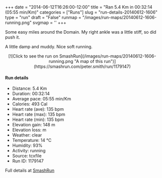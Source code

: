 +++
date = "2014-06-12T16:26:00-12:00"
title = "Ran 5.4 Km in 00:32:14 (05:55 min/Km)"
categories = ["Runs"]
slug = "run-details-20140612-1606"
type = "run"
draft = "False"
runmap = "/images/run-maps/20140612-1606-running.png"
svgmap = '<polyline points="22 8, 29 0, 32 6, 34 24, 46 30, 47 41, 56 55, 59 58, 64 61, 73 64, 79 75, 74 87, 65 83, 69 91, 55 100, 50 99, 48 97, 37 85, 41 73, 62 64, 74 65, 79 76, 78 80, 72 88, 64 83, 69 91, 56 100, 49 98, 38 87, 36 84, 42 66, 47 61, 57 58, 47 42, 44 31, 33 21, 31 2, 25 2, 21 6">'
+++

Some easy miles around the Domain. My right ankle was a little stiff, so did push it. 

A little damp and muddy. Nice soft running. 



<!--more-->

<center>
[![Click to see the run on SmashRun](/images/run-maps/20140612-1606-running.png "A map of this run")](https://smashrun.com/peter.smith/run/1179147)
</center>

#### Run details

* Distance: 5.4 Km
* Duration: 00:32:14
* Average pace: 05:55 min/Km
* Calories: 493 Cal
* Heart rate (ave): 135 bpm
* Heart rate (max): 135 bpm
* Heart rate (min): 135 bpm
* Elevation gain: 148 m
* Elevation loss:  m
* Weather: clear
* Temperature: 14 &deg;C
* Humidity: 93%
* Activity: running
* Source: tcxfile
* Run ID: 1179147

Full details at [SmashRun](https://smashrun.com/peter.smith/run/1179147)